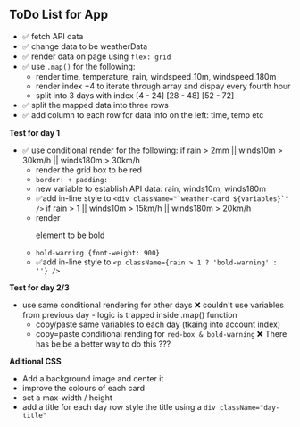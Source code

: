 ## ToDo List for App

- ✅ fetch API data
- ✅ change data to be weatherData
- ✅ render data on page using ```flex: grid```
- ✅ use ```.map()``` for the following:
    - render time, temperature, rain, windspeed_10m, windspeed_180m
    - render index +4 to iterate through array and dispay every fourth hour
    - split into 3 days with index [4 - 24] [28 - 48] [52 - 72]
- ✅ split the mapped data into three rows
- ✅ add column to each row for data info on the left: time, temp etc

**Test for day 1**
- ✅ use conditional render for the following:
    if rain > 2mm || winds10m > 30km/h || winds180m > 30km/h
    - render the grid box to be red
    - ```border: + padding:```
    - new variable to establish API data: rain, winds10m, winds180m
    - ✅add in-line style to ```<div className="`weather-card ${variables}`" />```
    if rain > 1 || winds10m > 15km/h || winds180m > 20km/h
    - render <p> element to be bold
    - ```bold-warning {font-weight: 900}```
    - ✅add in-line style to ```<p className={rain > 1 ? 'bold-warning' : ''} />```

**Test for day 2/3**
- use same conditional rendering for other days
    ❌ couldn't use variables from previous day
        - logic is trapped inside .map() function
    - copy/paste same variables to each day (tkaing into account index)
    - copy=paste conditional rending for ```red-box & bold-warning```
    ❌ There has be be a better way to do this ??? 

**Aditional CSS**
- Add a background image and center it
- improve the colours of each card
- set a max-width / height
- add a title for each day row
     style the title using a ```div className="day-title"```





